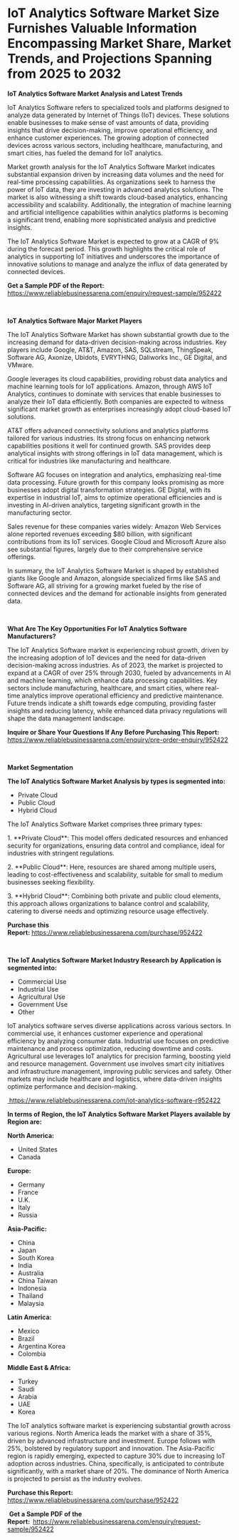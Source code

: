 <p><h1>IoT Analytics Software Market Size Furnishes Valuable Information Encompassing Market Share, Market Trends, and Projections Spanning from 2025 to 2032</h1></p><p><strong>IoT Analytics Software Market Analysis and Latest Trends</strong></p>
<p><p>IoT Analytics Software refers to specialized tools and platforms designed to analyze data generated by Internet of Things (IoT) devices. These solutions enable businesses to make sense of vast amounts of data, providing insights that drive decision-making, improve operational efficiency, and enhance customer experiences. The growing adoption of connected devices across various sectors, including healthcare, manufacturing, and smart cities, has fueled the demand for IoT analytics.</p><p>Market growth analysis for the IoT Analytics Software Market indicates substantial expansion driven by increasing data volumes and the need for real-time processing capabilities. As organizations seek to harness the power of IoT data, they are investing in advanced analytics solutions. The market is also witnessing a shift towards cloud-based analytics, enhancing accessibility and scalability. Additionally, the integration of machine learning and artificial intelligence capabilities within analytics platforms is becoming a significant trend, enabling more sophisticated analysis and predictive insights.</p><p>The IoT Analytics Software Market is expected to grow at a CAGR of 9% during the forecast period. This growth highlights the critical role of analytics in supporting IoT initiatives and underscores the importance of innovative solutions to manage and analyze the influx of data generated by connected devices.</p></p>
<p><strong>Get a Sample PDF of the Report:&nbsp;</strong> <a href="https://www.reliablebusinessarena.com/enquiry/request-sample/952422?utm_campaign=3444&utm_medium=2&utm_source=Github&utm_content=ia&utm_term=17042025&utm_id=iot-analytics-software">https://www.reliablebusinessarena.com/enquiry/request-sample/952422</a></p>
<p>&nbsp;</p>
<p><strong>IoT Analytics Software Major Market Players</strong></p>
<p><p>The IoT Analytics Software Market has shown substantial growth due to the increasing demand for data-driven decision-making across industries. Key players include Google, AT&T, Amazon, SAS, SQLstream, ThingSpeak, Software AG, Axonize, Ubidots, EVRYTHNG, Daliworks Inc., GE Digital, and VMware.</p><p>Google leverages its cloud capabilities, providing robust data analytics and machine learning tools for IoT applications. Amazon, through AWS IoT Analytics, continues to dominate with services that enable businesses to analyze their IoT data efficiently. Both companies are expected to witness significant market growth as enterprises increasingly adopt cloud-based IoT solutions.</p><p>AT&T offers advanced connectivity solutions and analytics platforms tailored for various industries. Its strong focus on enhancing network capabilities positions it well for continued growth. SAS provides deep analytical insights with strong offerings in IoT data management, which is critical for industries like manufacturing and healthcare.</p><p>Software AG focuses on integration and analytics, emphasizing real-time data processing. Future growth for this company looks promising as more businesses adopt digital transformation strategies. GE Digital, with its expertise in industrial IoT, aims to optimize operational efficiencies and is investing in AI-driven analytics, targeting significant growth in the manufacturing sector.</p><p>Sales revenue for these companies varies widely: Amazon Web Services alone reported revenues exceeding $80 billion, with significant contributions from its IoT services. Google Cloud and Microsoft Azure also see substantial figures, largely due to their comprehensive service offerings.</p><p>In summary, the IoT Analytics Software Market is shaped by established giants like Google and Amazon, alongside specialized firms like SAS and Software AG, all striving for a growing market fueled by the rise of connected devices and the demand for actionable insights from generated data.</p></p>
<p>&nbsp;</p>
<p><strong>What Are The Key Opportunities For IoT Analytics Software Manufacturers?</strong></p>
<p><p>The IoT Analytics Software market is experiencing robust growth, driven by the increasing adoption of IoT devices and the need for data-driven decision-making across industries. As of 2023, the market is projected to expand at a CAGR of over 25% through 2030, fueled by advancements in AI and machine learning, which enhance data processing capabilities. Key sectors include manufacturing, healthcare, and smart cities, where real-time analytics improve operational efficiency and predictive maintenance. Future trends indicate a shift towards edge computing, providing faster insights and reducing latency, while enhanced data privacy regulations will shape the data management landscape.</p></p>
<p><strong>Inquire or Share Your Questions If Any Before Purchasing This Report:</strong> <a href="https://www.reliablebusinessarena.com/enquiry/pre-order-enquiry/952422?utm_campaign=3444&utm_medium=2&utm_source=Github&utm_content=ia&utm_term=17042025&utm_id=iot-analytics-software">https://www.reliablebusinessarena.com/enquiry/pre-order-enquiry/952422</a></p>
<p>&nbsp;</p>
<p><strong>Market Segmentation</strong></p>
<p><strong>The IoT Analytics Software Market Analysis by types is segmented into:</strong></p>
<p><ul><li>Private Cloud</li><li>Public Cloud</li><li>Hybrid Cloud</li></ul></p>
<p><p>The IoT Analytics Software Market comprises three primary types: </p><p>1. **Private Cloud**: This model offers dedicated resources and enhanced security for organizations, ensuring data control and compliance, ideal for industries with stringent regulations.</p><p>2. **Public Cloud**: Here, resources are shared among multiple users, leading to cost-effectiveness and scalability, suitable for small to medium businesses seeking flexibility.</p><p>3. **Hybrid Cloud**: Combining both private and public cloud elements, this approach allows organizations to balance control and scalability, catering to diverse needs and optimizing resource usage effectively.</p></p>
<p><strong>Purchase this Report:&nbsp;</strong><a href="https://www.reliablebusinessarena.com/purchase/952422?utm_campaign=3444&utm_medium=2&utm_source=Github&utm_content=ia&utm_term=17042025&utm_id=iot-analytics-software">https://www.reliablebusinessarena.com/purchase/952422</a></p>
<p>&nbsp;</p>
<p><strong>The IoT Analytics Software Market Industry Research by Application is segmented into:</strong></p>
<p><ul><li>Commercial Use</li><li>Industrial Use</li><li>Agricultural Use</li><li>Government Use</li><li>Other</li></ul></p>
<p><p>IoT analytics software serves diverse applications across various sectors. In commercial use, it enhances customer experience and operational efficiency by analyzing consumer data. Industrial use focuses on predictive maintenance and process optimization, reducing downtime and costs. Agricultural use leverages IoT analytics for precision farming, boosting yield and resource management. Government use involves smart city initiatives and infrastructure management, improving public services and safety. Other markets may include healthcare and logistics, where data-driven insights optimize performance and decision-making.</p></p>
<p><a href="https://www.reliablebusinessarena.com/iot-analytics-software-r952422?utm_campaign=3444&utm_medium=2&utm_source=Github&utm_content=ia&utm_term=17042025&utm_id=iot-analytics-software">&nbsp;https://www.reliablebusinessarena.com/iot-analytics-software-r952422</a></p>
<p><strong>In terms of Region, the IoT Analytics Software Market Players available by Region are:</strong></p>
<p>
    <p> <strong> North America: </strong>
        <ul>
            <li>United States</li>
            <li>Canada</li>
        </ul>
        </p> 
    <p> <strong> Europe: </strong>
        <ul>
            <li>Germany</li>
            <li>France</li>
            <li>U.K.</li>
            <li>Italy</li>
            <li>Russia</li>
        </ul>
        </p> 
    <p> <strong> Asia-Pacific: </strong>
        <ul>
            <li>China</li>
            <li>Japan</li>
            <li>South Korea</li>
            <li>India</li>
            <li>Australia</li>
            <li>China Taiwan</li>
            <li>Indonesia</li>
            <li>Thailand</li>
            <li>Malaysia</li>
        </ul>
        </p> 
    <p> <strong> Latin America: </strong>
        <ul>
            <li>Mexico</li>
            <li>Brazil</li>
            <li>Argentina Korea</li>
            <li>Colombia</li>
        </ul>
        </p> 
    <p> <strong> Middle East & Africa: </strong>
        <ul>
            <li>Turkey</li>
            <li>Saudi</li>
            <li>Arabia</li>
            <li>UAE</li>
            <li>Korea</li>
        </ul>
    </p>
    </p>
<p><p>The IoT analytics software market is experiencing substantial growth across various regions. North America leads the market with a share of 35%, driven by advanced infrastructure and investment. Europe follows with 25%, bolstered by regulatory support and innovation. The Asia-Pacific region is rapidly emerging, expected to capture 30% due to increasing IoT adoption across industries. China, specifically, is anticipated to contribute significantly, with a market share of 20%. The dominance of North America is projected to persist as the industry evolves.</p></p>
<p><strong>Purchase this Report: </strong><a href="https://www.reliablebusinessarena.com/purchase/952422?utm_campaign=3444&utm_medium=2&utm_source=Github&utm_content=ia&utm_term=17042025&utm_id=iot-analytics-software">https://www.reliablebusinessarena.com/purchase/952422</a></p>
<p>&nbsp;<strong>Get a Sample PDF of the Report:&nbsp;&nbsp;</strong><a href="https://www.reliablebusinessarena.com/enquiry/request-sample/952422?utm_campaign=3444&utm_medium=2&utm_source=Github&utm_content=ia&utm_term=17042025&utm_id=iot-analytics-software">https://www.reliablebusinessarena.com/enquiry/request-sample/952422</a></p>
<p><strong></strong></p>
<p><p></p><p></p><p></p></p>